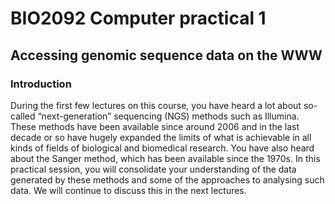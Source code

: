 # BIO2092 Computer practical 1
## Accessing genomic sequence data on the WWW

### Introduction
During the first few lectures on this course, you have heard a lot about so-called “next-generation” sequencing (NGS)
methods such as Illumina. These methods have been available since around 2006 and in the last decade or so have hugely
expanded the limits of what is achievable in all kinds of fields of biological and biomedical research. You have also
heard about the Sanger method, which has been available since the 1970s.
In this practical session, you will consolidate your understanding of the data generated by these methods and some
of the approaches to analysing such data. We will continue to discuss this in the next lectures.


